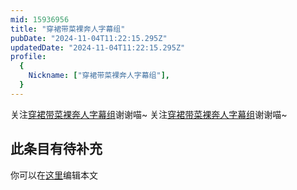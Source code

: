 ```yaml
---
mid: 15936956
title: "穿裙带菜裸奔人字幕组"
pubDate: "2024-11-04T11:22:15.295Z"
updatedDate: "2024-11-04T11:22:15.295Z"
profile:
  {
    Nickname: ["穿裙带菜裸奔人字幕组"],
  }
---
```


关注[穿裙带菜裸奔人字幕组](https://space.bilibili.com/15936956)谢谢喵~ 关注[穿裙带菜裸奔人字幕组](https://space.bilibili.com/15936956)谢谢喵~

## 此条目有待补充
你可以在[这里](https://github.com/Yuhanawa/VTuber.ICU/edit/master/src/content/v/穿裙带菜裸奔人字幕组/index.md)编辑本文
